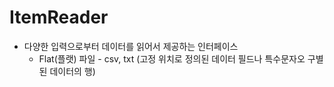# ItemReader

- 다양한 입력으로부터 데이터를 읽어서 제공하는 인터페이스
    - Flat(플랫) 파일 - csv, txt (고정 위치로 정의된 데이터 필드나 특수문자오 구별된 데이터의 행)